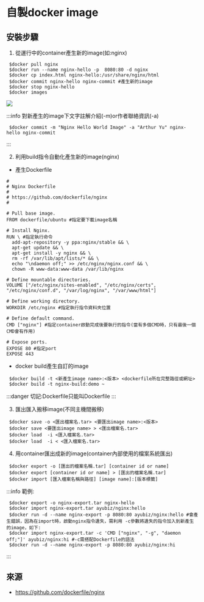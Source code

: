 # 自製docker image

## 安裝步驟

1. 從運行中的container產生新的image(如:nginx)
```shell=
 $docker pull nginx
 $docker run --name nginx-hello -p  8080:80 -d nginx
 $docker cp index.html nginx-hello:/usr/share/nginx/html
 $docker commit nginx-hello nginx-commit #產生新的image
 $docker stop nginx-hello
 $docker images
```
![](https://i.imgur.com/xlayYEU.png)

:::info
對新產生的image下文字註解介紹(-m)or作者聯絡資訊(-a)
```shell=
 $docker commit -m "Nginx Hello World Image" -a "Arthur Yu" nginx-hello nginx-commit
```
:::

2. 利用build指令自動化產生新的image(nginx)
- 產生Dockerfile
```shell=
#
# Nginx Dockerfile
#
# https://github.com/dockerfile/nginx
#

# Pull base image.
FROM dockerfile/ubuntu #指定要下載image名稱

# Install Nginx.
RUN \ #指定執行命令
  add-apt-repository -y ppa:nginx/stable && \
  apt-get update && \
  apt-get install -y nginx && \
  rm -rf /var/lib/apt/lists/* && \
  echo "\ndaemon off;" >> /etc/nginx/nginx.conf && \
  chown -R www-data:www-data /var/lib/nginx

# Define mountable directories.
VOLUME ["/etc/nginx/sites-enabled", "/etc/nginx/certs", "/etc/nginx/conf.d", "/var/log/nginx", "/var/www/html"]

# Define working directory.
WORKDIR /etc/nginx #指定執行指令資料夾位置

# Define default command.
CMD ["nginx"] #指定container啟動完成後要執行的指令(當有多個CMD時，只有最後一個CMD會有作用)

# Expose ports.
EXPOSE 80 #指定port
EXPOSE 443
```
- docker build產生自訂的image
```shell=
 $docker build -t <新產生image name>:<版本> <dockerfile所在完整路徑或網址>
 $docker build -t nginx-build:demo ~
```
:::danger
切記:Dockerfile只能叫Dockerfile
:::

3. 匯出匯入搬移image(不同主機間搬移)
```shell=
 $docker save -o <匯出檔案名.tar> <要匯出image name>:<版本>
 $docker save <要匯出image name> > <匯出檔案名.tar>
 $docker load  -i <匯入檔案名.tar>
 $docker load  -i < <匯入檔案名.tar>
```

4. 用container匯出成新的image(container內部使用的檔案系統匯出)
```shell=
 $docker export -o [匯出的檔案名稱.tar] [container id or name]
 $docker export [container id or name] > [匯出的檔案名稱.tar]
 $docker import [匯入檔案名稱與路徑] [image name]:[版本標籤]
```
:::info
範例:
```shell=
 $docker export -o nginx-export.tar nginx-hello
 $docker import nginx-export.tar ayubiz/nginx:hello
 $docker run -d --name nginx-export -p 8080:80 ayubiz/nginx:hello #會產生錯誤，因為在import時，啟動nginx指令遺失，需利用 -c參數將遺失的指令加入到新產生的image，如下:
 $docker import nginx-export.tar -c 'CMD ["nginx", "-g", "daemon off;"]' ayubiz/nginx:hi #-c需搭配Dockerfile的語法
 $docker run -d --name nginx-export -p 8080:80 ayubiz/nginx:hi
```
:::


## 來源
- https://github.com/dockerfile/nginx